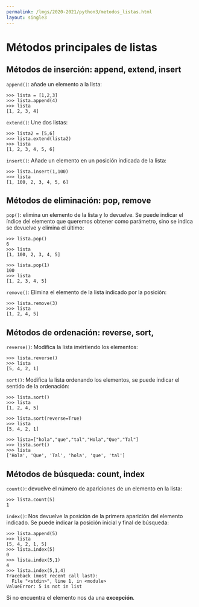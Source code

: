 ```yaml
---
permalink: /lmgs/2020-2021/python3/metodos_listas.html
layout: single3
---
```


# Métodos principales de listas

## Métodos de inserción: append, extend, insert

`append()`: añade un elemento a la lista:

	>>> lista = [1,2,3]
	>>> lista.append(4)
	>>> lista
	[1, 2, 3, 4]

`extend()`: Une dos listas:

	>>> lista2 = [5,6]
	>>> lista.extend(lista2)
	>>> lista
	[1, 2, 3, 4, 5, 6]	

`insert()`: Añade un elemento en un posición indicada de la lista:

	>>> lista.insert(1,100)
	>>> lista
	[1, 100, 2, 3, 4, 5, 6]

## Métodos de eliminación: pop, remove

`pop()`: elimina un elemento de la lista y lo devuelve. Se puede indicar el índice del elemento que queremos obtener como parámetro, sino se indica se devuelve y elimina el último:

	>>> lista.pop()
	6
	>>> lista
	[1, 100, 2, 3, 4, 5]

	>>> lista.pop(1)
	100
	>>> lista
	[1, 2, 3, 4, 5]

`remove()`: Elimina el elemento de la lista indicado por la posición:

	>>> lista.remove(3)
	>>> lista
	[1, 2, 4, 5]

## Métodos de ordenación: reverse, sort, 

`reverse()`: Modifica la lista invirtiendo los elementos:

	>>> lista.reverse()
	>>> lista
	[5, 4, 2, 1]

`sort()`: Modifica la lista ordenando los elementos, se puede indicar el sentido de la ordenación:

	>>> lista.sort()
	>>> lista
	[1, 2, 4, 5]

	>>> lista.sort(reverse=True)
	>>> lista
	[5, 4, 2, 1]

	>>> lista=["hola","que","tal","Hola","Que","Tal"]
	>>> lista.sort()
	>>> lista
	['Hola', 'Que', 'Tal', 'hola', 'que', 'tal']


## Métodos de búsqueda: count, index

`count()`: devuelve el número de apariciones de un elemento en la lista:

	>>> lista.count(5)
	1

`index()`: Nos devuelve la posición de la primera aparición del elemento indicado. Se puede indicar la posición inicial y final de búsqueda:

	>>> lista.append(5)
	>>> lista
	[5, 4, 2, 1, 5]
	>>> lista.index(5)
	0
	>>> lista.index(5,1)
	4
	>>> lista.index(5,1,4)
	Traceback (most recent call last):
	  File "<stdin>", line 1, in <module>
	ValueError: 5 is not in list

Si no encuentra el elemento nos da una **excepción**.

